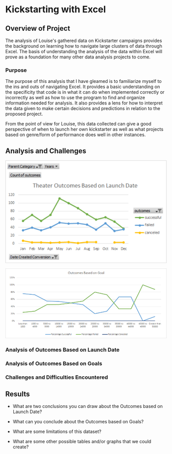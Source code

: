 # Kickstarting with Excel

## Overview of Project
   The analysis of Louise's gathered data on Kickstarter campaigns provides the background on learning how to navigate large clusters of data through Excel. The basis of understanding the analysis of the data within Excel will prove as a foundation for many other data analysis projects to come.
### Purpose
   The purpose of this analysis that I have gleamed is to familiarize myself to the ins and outs of navigating Excel. It provides a basic understanding on the specificity that code is in what it can do when implemented correctly or incorrectly as well as how to use the program to find and organize information needed for analysis. It also provides a lens for how to interpret the data given to make certain decisions and predictions in relation to the proposed project.

   From the point of view for Louise, this data collected can give a good perspective of when to launch her own kickstarter as well as what projects based on genre/form of performance does well in other instances. 
## Analysis and Challenges
   ![Theater Outcomes vs Launch](Resources/Theater_Outcomes_Vs_Launch.png)

   ![Outcomes vs Goals](Resources/Outcomes_vs_Goals.png)
### Analysis of Outcomes Based on Launch Date

### Analysis of Outcomes Based on Goals

### Challenges and Difficulties Encountered

## Results

- What are two conclusions you can draw about the Outcomes based on Launch Date?

- What can you conclude about the Outcomes based on Goals?

- What are some limitations of this dataset?

- What are some other possible tables and/or graphs that we could create?
